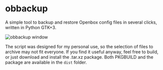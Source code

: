 # obbackup

A simple tool to backup and restore Openbox config files in several clicks, written in Python GTK+3.

![obbackup window](http://nwg.pl/obbackup/images/obbackup_1.png)

The script was designed for my personal use, so the selection of files to archive may not fit everyone.
If you find it useful anyway, feel free to build, or just download and install the .tar.xz package. 
Both PKGBUILD and the package are available in the `dist` folder.